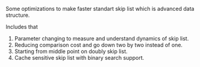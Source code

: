 Some optimizations to make faster standart skip list which is advanced data structure.

Includes that 

1. Parameter changing to measure and understand dynamics of skip list.
2. Reducing comparison cost and go down two by two instead of one.
3. Starting from middle point on doubly skip list.
4. Cache sensitive skip list with binary search support.
